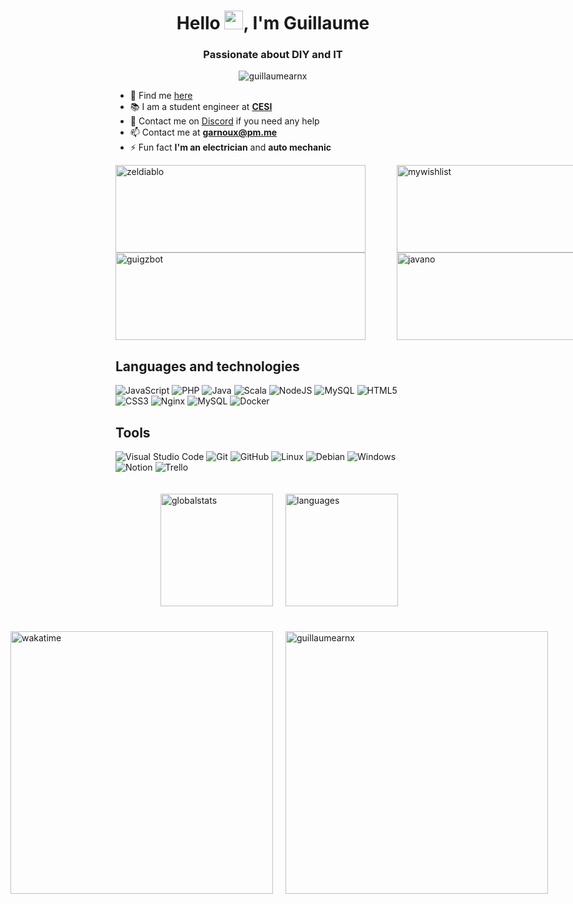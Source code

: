 <h1 align="center">Hello <img src="https://raw.githubusercontent.com/MartinHeinz/MartinHeinz/master/wave.gif" width="30px" alt="wavehand">, I'm Guillaume</h1>
<h3 align="center">Passionate about DIY and IT</h3>
<p align="center"> <img src="https://komarev.com/ghpvc/?username=guillaumearnx&label=Visitors&color=009dff&style=flat" alt="guillaumearnx"/></p>

- 🔭 Find me [here](https://garnx.fr/)
- 📚 I am a student engineer at [**CESI**](https://www.cesi.fr//)
- 🤝 Contact me on [Discord](https://discord.gg/THZpXCKvpB) if you need any help
- 📫 Contact me at [**garnoux@pm.me**](mailto:garnoux@pm.me)
- ⚡ Fun fact **I'm an electrician** and **auto mechanic**

<div style="display: grid;grid-template-columns: repeat(2,450px)">
<a href="https://github.com/arnoux23u-IUTNC/CharleMiApp"><img alt="zeldiablo" src="https://garnx.vercel.app/api/pin/?username=arnoux23u-IUTNC&repo=CharleMiApp&theme=dark&icon_color=b" width="400" height="140"></a>
<a href="https://github.com/arnoux23u-IUTNC/MyWishList"><img alt="mywishlist" src="https://garnx.vercel.app/api/pin/?username=arnoux23u-IUTNC&repo=MyWishList&theme=dark&icon_color=a" width="400" height="140"></a>
<a href="https://github.com/guillaumearnx/guigzbot"><img alt="guigzbot" src="https://garnx.vercel.app/api/pin/?username=guillaumearnx&repo=guigzbot&theme=dark&icon_color=a" width="400" height="140"></a>
<a href="https://github.com/guillaumearnx/JavaNo"><img alt="javano" src="https://garnx.vercel.app/api/pin/?username=guillaumearnx&repo=javano&theme=dark&icon_color=a" width="400" height="140"></a>
</div>

## Languages and technologies

![JavaScript](https://img.shields.io/badge/javascript-%23323330.svg?style=for-the-badge&logo=javascript&logoColor=%23F7DF1E)
![PHP](https://img.shields.io/badge/php-%23777BB4.svg?style=for-the-badge&logo=php&logoColor=white)
![Java](https://img.shields.io/badge/java-%23ED8B00.svg?style=for-the-badge&logo=java&logoColor=white)
![Scala](https://img.shields.io/badge/Scala-DE322F.svg?style=for-the-badge&logo=scala&logoColor=white)
![NodeJS](https://img.shields.io/badge/node.js-6DA55F?style=for-the-badge&logo=node.js&logoColor=white)
![MySQL](https://img.shields.io/badge/pl/sql-00618A?style=for-the-badge)
![HTML5](https://img.shields.io/badge/html5-%23E34F26.svg?style=for-the-badge&logo=html5&logoColor=white)
![CSS3](https://img.shields.io/badge/css3-%231572B6.svg?style=for-the-badge&logo=css3&logoColor=white)
![Nginx](https://img.shields.io/badge/nginx-%23009639.svg?style=for-the-badge&logo=nginx&logoColor=white)
![MySQL](https://img.shields.io/badge/mysql-%2300f.svg?style=for-the-badge&logo=mysql&logoColor=white)
![Docker](https://img.shields.io/badge/docker-%230db7ed.svg?style=for-the-badge&logo=docker&logoColor=white)

## Tools

![Visual Studio Code](https://img.shields.io/badge/Visual%20Studio%20Code-0078d7.svg?style=for-the-badge&logo=visual-studio-code&logoColor=white)
![Git](https://img.shields.io/badge/git-%23F05033.svg?style=for-the-badge&logo=git&logoColor=white)
![GitHub](https://img.shields.io/badge/github-%23121011.svg?style=for-the-badge&logo=github&logoColor=white)
![Linux](https://img.shields.io/badge/Linux-FCC624?style=for-the-badge&logo=linux&logoColor=black)
![Debian](https://img.shields.io/badge/Debian-FFFFFF?style=for-the-badge&logo=debian&logoColor=red)
![Windows](https://img.shields.io/badge/Windows-0078D6?style=for-the-badge&logo=windows&logoColor=white)
![Notion](https://img.shields.io/badge/Notion-%23000000.svg?style=for-the-badge&logo=notion&logoColor=white)
![Trello](https://img.shields.io/badge/Trello-%23026AA7.svg?style=for-the-badge&logo=Trello&logoColor=white)

<div style="display: flex; justify-content: center;padding: 20px 0">
    <img alt="globalstats" style="padding:0 20px" src="https://garnx.vercel.app/api?username=guillaumearnx&show_icons=true&count_private=true&include_all_commits=true&theme=dark&icon_color=a" height="180">
    <img alt="languages" src="https://garnx.vercel.app/api/top-langs/?username=guillaumearnx&langs_count=10&layout=compact&theme=dark&role=OWNER,ORGANIZATION_MEMBER,COLLABORATOR&count_private=true" height="180">
</div>
<div style="display: flex; justify-content: center;padding: 20px 0">
<img style="padding:0 20px" alt="wakatime" src="https://github-readme-stats-git-fixwaka-605c1a-github-readme-stats-team.vercel.app/api/wakatime?username=guillaumearnx&langs_count=10&custom_title=Coding Time&theme=dark&title_color=a" width="420">
<img src="https://github-readme-streak-stats.herokuapp.com/?user=guillaumearnx&theme=dark" alt="guillaumearnx" width="420"/>
</div>
